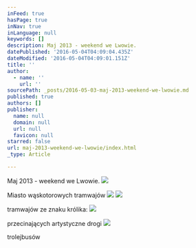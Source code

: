 ```yaml
---
inFeed: true
hasPage: true
inNav: true
inLanguage: null
keywords: []
description: Maj 2013 - weekend we Lwowie.
datePublished: '2016-05-04T04:09:04.435Z'
dateModified: '2016-05-04T04:09:01.151Z'
title: ''
author:
  - name: ''
    url: ''
sourcePath: _posts/2016-05-03-maj-2013-weekend-we-lwowie.md
published: true
authors: []
publisher:
  name: null
  domain: null
  url: null
  favicon: null
starred: false
url: maj-2013-weekend-we-lwowie/index.html
_type: Article

---
```

Maj 2013 - weekend we Lwowie.
![](https://s3-us-west-2.amazonaws.com/the-grid-img/p/65316d7e4861b452aa3b7ab2f7cd6bf2ca1b5c3c.jpg)

Miasto wąskotorowych tramwajów
![](https://the-grid-user-content.s3-us-west-2.amazonaws.com/7a35a2d1-94bb-4ed8-a5f0-e42d9447730f.jpg)
![](https://the-grid-user-content.s3-us-west-2.amazonaws.com/b6e396c6-ac84-464f-9657-71cd040b4760.jpg)

tramwajów ze znaku królika:
![](https://the-grid-user-content.s3-us-west-2.amazonaws.com/346b8911-1da7-4fbe-841b-70cefbbdd759.jpg)

przecinających artystyczne drogi
![](https://the-grid-user-content.s3-us-west-2.amazonaws.com/8c6dada0-0751-4ac1-a49d-2a0f0586a6a4.jpg)

trolejbusów